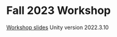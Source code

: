 # Fall 2023 Workshop
[Workshop slides](https://docs.google.com/presentation/d/103vJ9GWMm7IKteok3898DKXaBSCB89tuIJ8XX2rpLnM/edit?usp=sharing)
Unity version 2022.3.10
